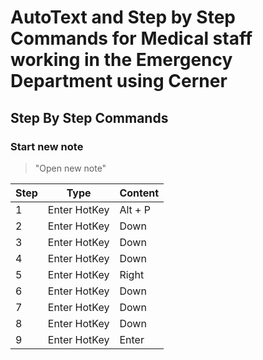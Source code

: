 # AutoText and Step by Step Commands for Medical staff working in the Emergency Department using Cerner

## Step By Step Commands

### Start new note

> "Open new note"

Step | Type | Content
------------ | ------------- | ------------- 
1 | Enter HotKey | Alt + P
2 | Enter HotKey | Down
3 | Enter HotKey | Down
4 | Enter HotKey | Down
5 | Enter HotKey | Right
6 | Enter HotKey | Down
7 | Enter HotKey | Down
8 | Enter HotKey | Down
9 | Enter HotKey | Enter
